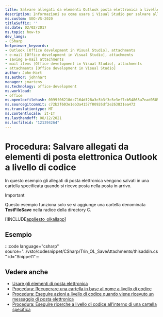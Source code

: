 ```yaml
---
title: Salvare allegati da elementi Outlook posta elettronica a livello di codice
description: Informazioni su come usare i Visual Studio per salvare allegati da elementi di posta elettronica di Microsoft Outlook a livello di codice.
ms.custom: SEO-VS-2020
titleSuffix: ''
ms.date: 02/02/2017
ms.topic: how-to
dev_langs:
- CSharp
helpviewer_keywords:
- Outlook [Office development in Visual Studio], attachments
- e-mail [Office development in Visual Studio], attachments
- saving e-mail attachments
- mail items [Office development in Visual Studio], attachments
- attachments [Office development in Visual Studio]
author: John-Hart
ms.author: johnhart
manager: jmartens
ms.technology: office-development
ms.workload:
- office
ms.openlocfilehash: 0099f06210dc7164df28a3e3b3f3e3e3ef7cb54865a7ead0585fdccf21d1cf0d
ms.sourcegitcommit: c72b2f603e1eb3a4157f00926df2e263831ea472
ms.translationtype: MT
ms.contentlocale: it-IT
ms.lasthandoff: 08/12/2021
ms.locfileid: "121394264"
---
```

# <a name="how-to-programmatically-save-attachments-from-outlook-email-items"></a>Procedura: Salvare allegati da elementi di posta elettronica Outlook a livello di codice

In questo esempio gli allegati di posta elettronica vengono salvati in una cartella specificata quando si riceve posta nella posta in arrivo.

> [!IMPORTANT]
> Questo esempio funziona solo se si aggiunge una cartella denominata **TestFileSave** nella radice della directory C.

[!INCLUDE[appliesto_olkallapp](../vsto/includes/appliesto-olkallapp-md.md)]

## <a name="example"></a>Esempio

:::code language="csharp" source="../vsto/codesnippet/CSharp/Trin_OL_SaveAttachments/thisaddin.cs" id="Snippet1":::

## <a name="see-also"></a>Vedere anche

- [Usare gli elementi di posta elettronica](../vsto/working-with-mail-items.md)
- [Procedura: Recuperare una cartella in base al nome a livello di codice](../vsto/how-to-programmatically-retrieve-a-folder-by-name.md)
- [Procedura: Eseguire azioni a livello di codice quando viene ricevuto un messaggio di posta elettronica](../vsto/how-to-programmatically-perform-actions-when-an-e-mail-message-is-received.md)
- [Procedura: Eseguire ricerche a livello di codice all'interno di una cartella specifica](../vsto/how-to-programmatically-search-within-a-specific-folder.md)
